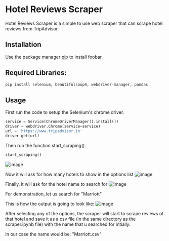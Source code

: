 # Hotel Reviews Scraper

Hotel Reviews Scraper is a simple to use web scraper that can scrape hotel reviews from TripAdvisor.

## Installation

Use the package manager [pip](https://pip.pypa.io/en/stable/) to install foobar.

## Required Libraries:
```bash
pip install selenium, beautifulsoup4, webdriver-manager, pandas
```

## Usage

First run the code to setup the Selenium's chrome driver.
```python
service = Service(ChromeDriverManager().install())
driver = webdriver.Chrome(service=service)
url = 'https://www.tripadvisor.in'
driver.get(url) 
```

Then run the function start_scraping().
```python
start_scraping()
```
![image](https://user-images.githubusercontent.com/92942861/165897388-320d3e91-2d36-445c-bfa6-ee77a502c8aa.png)

Now it will ask for how many hotels to show in the options list
![image](https://user-images.githubusercontent.com/92942861/165897716-3a2a3d66-c1f4-4aca-8186-73c0aadadef6.png)

Finally, it will ask for the hotel name to search for
![image](https://user-images.githubusercontent.com/92942861/165897890-a727053e-8791-44d4-9f36-406b0715a44e.png)

For demonstration, let us search for "Marriott"

This is how the output is going to look like:
![image](https://user-images.githubusercontent.com/92942861/165898831-478dec79-eb53-480c-8d0b-0de0a9bfa01b.png)

After selecting any of the options, the scraper will start to scrape reviews of that hotel and save it as a csv file (in the same directory as the scraper.ipynb file) with the name that u searched for intially.

In our case the name would be: "Marriott.csv"
